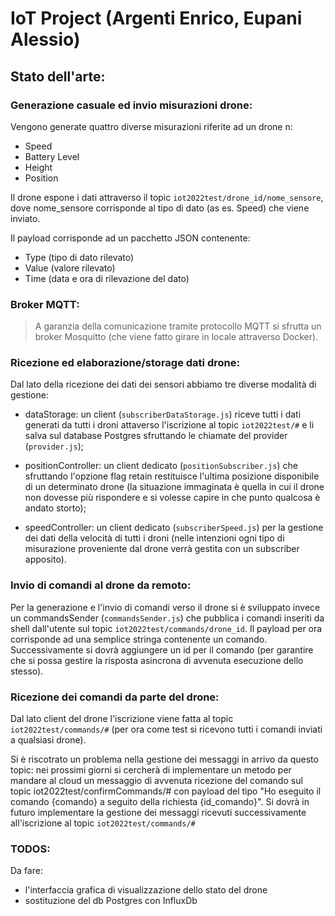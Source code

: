 # IoT Project (Argenti Enrico, Eupani Alessio)


## **Stato dell'arte:**  




### Generazione casuale ed invio misurazioni drone:

Vengono generate quattro diverse misurazioni riferite ad un drone n:
* Speed
* Battery Level
* Height
* Position


Il drone espone i dati attraverso il topic `iot2022test/drone_id/nome_sensore`, 
dove nome_sensore corrisponde al tipo di dato (as es. Speed) che viene inviato. 

Il payload corrisponde ad un pacchetto JSON contenente:
* Type (tipo di dato rilevato)
* Value (valore rilevato)
* Time (data e ora di rilevazione del dato)


 
### Broker MQTT:

>A garanzia della comunicazione tramite protocollo MQTT si sfrutta un broker Mosquitto 
>(che viene fatto girare in locale attraverso Docker). 


    
### Ricezione ed elaborazione/storage dati drone:
    
Dal lato della ricezione dei dati dei sensori abbiamo tre diverse modalità di gestione:

* dataStorage: un client (`subscriberDataStorage.js`) riceve tutti i dati generati da tutti i droni
attaverso l'iscrizione al topic `iot2022test/#` e li salva sul database Postgres 
sfruttando le chiamate del provider (`provider.js`);

* positionController: un client dedicato (`positionSubscriber.js`) che sfruttando l'opzione flag retain
restituisce l'ultima posizione disponibile di un determinato drone (la situazione immaginata è quella
in cui il drone non dovesse più rispondere e si volesse capire in che punto qualcosa è andato storto);

* speedController: un client dedicato (`subscriberSpeed.js`) per la gestione dei dati della velocità 
di tutti i droni (nelle intenzioni ogni tipo di misurazione proveniente dal drone 
verrà gestita con un subscriber apposito). 


    
### Invio di comandi al drone da remoto: 

Per la generazione e l'invio di comandi verso il drone si è sviluppato 
invece un commandsSender (`commandsSender.js`) che pubblica i comandi inseriti da shell 
dall'utente sul topic `iot2022test/commands/drone_id`. 
Il payload per ora corrisponde ad una semplice stringa contenente un comando. 
Successivamente si dovrà aggiungere un id per il comando (per garantire che
si possa gestire la risposta asincrona di avvenuta esecuzione dello stesso). 

    
### Ricezione dei comandi da parte del drone:

Dal lato client del drone l'iscrizione viene fatta al topic `iot2022test/commands/#`
(per ora come test si ricevono tutti i comandi inviati a qualsiasi drone). 

Si è riscotrato un problema nella gestione dei messaggi in arrivo da questo topic:
nei prossimi giorni si cercherà di implementare un metodo per mandare al cloud
un messaggio di avvenuta ricezione del comando sul topic iot2022test/confirmCommands/#
con payload del tipo "Ho eseguito il comando {comando} a seguito della richiesta {id_comando}". 
Si dovrà in futuro implementare la gestione dei messaggi ricevuti 
successivamente all'iscrizione al topic `iot2022test/commands/#`


    
### TODOS: 

Da fare: 
* l'interfaccia grafica di visualizzazione dello stato del drone
* sostituzione del db Postgres con InfluxDb